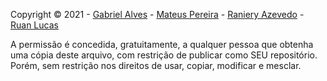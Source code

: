 Copyright © 2021  - [Gabriel Alves](https://github.com/GabrielAlves-bot) - [Mateus Pereira](https://github.com/mateuspsm) -  [Raniery Azevedo](https://github.com/ranieryAzevedo) - [Ruan Lucas](https://github.com/ruanlsdn)

A permissão é concedida, gratuitamente, a qualquer pessoa que obtenha uma cópia deste arquivo, com restrição de publicar como SEU repositório. Porém, sem restrição nos direitos de usar, copiar, modificar e mesclar.
